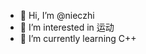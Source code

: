 - 👋 Hi, I’m @nieczhi
- 👀 I’m interested in 运动
- 🌱 I’m currently learning C++

<!---
nieczhi/nieczhi is a ✨ special ✨ repository because its `README.md` (this file) appears on your GitHub profile.
You can click the Preview link to take a look at your changes.
--->
